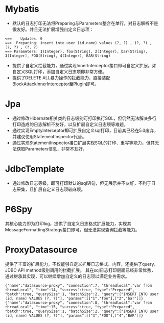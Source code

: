 # Mybatis
- 默认的日志打印无法将Preparing与Parameters整合在单行，对日志解析不是很友好。并且无法扩展增强自定义日志项：
```text
<==    Updates: 0
==>  Preparing: insert into user (id,name) values (?, ?) , (?, ?) , (?, ?) , (?, ?)
==> Parameters: 1(Integer), foo(String), 2(Integer), bar(String), 3(Integer), FOO(String), 4(Integer), BAR(String)
```
- 提供了自定义拦截能力，通过实现InnerInterceptor接口即可自定义扩展。如自定义SQL打印，添加自定义日志项即非常方便。
- 提供了DELETE ALL暴力操作的拦截能力，直接装配BlockAttackInnerInterceptor至Plugin即可。

# Jpa
- 通过修改Hibernate相关类的日志级别可打印执行SQL，但仍然无法解决多行打印造成的日志解析不友好，以及扩展自定义日志项等难题。
- 通过实现EmptyInterceptor即可扩展自定义sql打印，目前其已经在5.0废弃，并建议使用StatementInspector代替。
- 通过实现StatementInspector接口扩展实现SQL的打印、重写等能力，但其无法获取Parameters信息，非常不友好。

# JdbcTemplate
- 通过修改日志等级，即可打印默认的sql语句，但无展示并不友好，不利于日志采集，且扩展自定义日志项较麻烦。

# P6Spy
其核心能力即为打印log，提供了自定义日志格式扩展能力，实现其MessageFormattingStrategy接口即可。但无法实现查询拦截等能力。


# ProxyDatasource
提供了丰富的扩展能力，不仅能够自定义扩展日志格式、内容，还提供了query、JDBC API method级别调用的拦截扩展。
其在sql日志打印层面已经非常优秀，通过继承其实现，可以继续增加自定义的日志项以满足业务需求。
```text
{"name":"datasource-proxy", "connection":7, "threadlocal":"var from threadLocal", "time":14, "success":true, "type":"Prepared", "batch":true, "querySize":1, "batchSize":2, "query":["INSERT INTO user (id, name) VALUES (?, ?)"], "params":[["1","foo"],["2","bar"]]}
{"name":"datasource-proxy", "connection":8, "threadlocal":"var from threadLocal", "time":15, "success":true, "type":"Prepared", "batch":true, "querySize":1, "batchSize":2, "query":["INSERT INTO user (id, name) VALUES (?, ?)"], "params":[["3","FOO"],["4","BAR"]]}
```